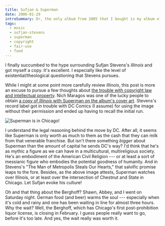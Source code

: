 ```yaml
---
title: Sufjan & Superman
date: 2006-01-29
introSummary: Or, the only album from 2005 that I bought is my album of the year, or, the power of myth, or, eating at the Berghoff was worth standing in the rain for three hours, or the beauty of long titles
tags:
  - music
  - sufjan-stevens
  - superman
  - copyright
  - fair-use
  - food
---
```


I finally succumbed to the hype surrounding Sufjan Stevens's <cite>Illinois</cite> and got myself a copy. It's excellent. I especially like the level of existential/theological questioning that Stevens pursues.

While I might at some point more carefully review <cite>Illinois</cite>, this post is more an excuse to pursue a few thoughts about [the trouble with copyright law and intellectual property](https://futureofthebook.org/blog/2006/01/27/rethinking_copyright_learning/). Nich Maragos was one of the lucky people to obtain [a copy of <cite>Illinois</cite> with Superman on the album's cover art](https://web.archive.org/web/20060209054620/http://www.maragos.org/?p=35). Stevens's record label got in trouble with DC Comics (I assume) for using the image without their permission and ended up having to recall the initial run.

![Superman is in Chicago!](/images/notes/supes.jpg "Superman watches over Illinois.")

I understand the legal reasoning behind the move by DC. After all, it seems like Superman is only worth as much to them as the cash that they can milk from that venerable franchise. But isn't there something *bigger* about Superman than the amount of capital he sends DC's way? I'd think that he's as mythic a figure as we can have in a multicultural, multireligious society. He's an embodiment of the American Civil Religion --- or at least a sort of messianic figure who embodies the potential goodness of humanity. And in Stevens's "The Man of Metropolis Steals Our Hearts," that salvific promise leaps to the fore. Besides, as the above image attests, Superman watches over Illinois, or at least over the intersection of Chestnut and State in Chicago. Let Sufjan evoke his culture!

Oh and that thing about the Berghoff? Shawn, Abbey, and I went on Saturday night. German food (and beer) warms the soul --- especially when it's cold and rainy and one has been waiting in line for almost three hours. Why the wait? Well, the Berghoff, which has Chicago's first post-prohibition liquor license, is closing in February. I guess people really want to go, before it's too late. And yes, the wait really was worth it.
